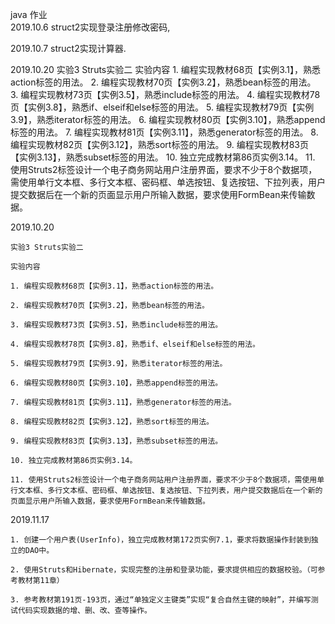 java 作业  
2019.10.6 struct2实现登录注册修改密码,  

2019.10.7 struct2实现计算器.  

2019.10.20 
    实验3 Struts实验二 
    实验内容
    1. 编程实现教材68页【实例3.1】，熟悉action标签的用法。
    2. 编程实现教材70页【实例3.2】，熟悉bean标签的用法。
    3. 编程实现教材73页【实例3.5】，熟悉include标签的用法。
    4. 编程实现教材78页【实例3.8】，熟悉if、elseif和else标签的用法。
    5. 编程实现教材79页【实例3.9】，熟悉iterator标签的用法。
    6. 编程实现教材80页【实例3.10】，熟悉append标签的用法。
    7. 编程实现教材81页【实例3.11】，熟悉generator标签的用法。
    8. 编程实现教材82页【实例3.12】，熟悉sort标签的用法。
    9. 编程实现教材83页【实例3.13】，熟悉subset标签的用法。
    10. 独立完成教材第86页实例3.14。
    11. 使用Struts2标签设计一个电子商务网站用户注册界面，要求不少于8个数据项，需使用单行文本框、多行文本框、密码框、单选按钮、复选按钮、下拉列表，用户提交数据后在一个新的页面显示用户所输入数据，要求使用FormBean来传输数据。  

2019.10.20  

    实验3 Struts实验二

    实验内容

    1. 编程实现教材68页【实例3.1】，熟悉action标签的用法。

    2. 编程实现教材70页【实例3.2】，熟悉bean标签的用法。

    3. 编程实现教材73页【实例3.5】，熟悉include标签的用法。

    4. 编程实现教材78页【实例3.8】，熟悉if、elseif和else标签的用法。

    5. 编程实现教材79页【实例3.9】，熟悉iterator标签的用法。

    6. 编程实现教材80页【实例3.10】，熟悉append标签的用法。

    7. 编程实现教材81页【实例3.11】，熟悉generator标签的用法。

    8. 编程实现教材82页【实例3.12】，熟悉sort标签的用法。

    9. 编程实现教材83页【实例3.13】，熟悉subset标签的用法。

    10. 独立完成教材第86页实例3.14。

    11. 使用Struts2标签设计一个电子商务网站用户注册界面，要求不少于8个数据项，需使用单行文本框、多行文本框、密码框、单选按钮、复选按钮、下拉列表，用户提交数据后在一个新的页面显示用户所输入数据，要求使用FormBean来传输数据。

2019.11.17  

    1. 创建一个用户表(UserInfo)，独立完成教材第172页实例7.1，要求将数据操作封装到独立的DAO中。

	2. 使用Struts和Hibernate，实现完整的注册和登录功能，要求提供相应的数据校验。（可参考教材第11章）

    3. 参考教材第191页-193页，通过“单独定义主键类”实现“复合自然主键的映射”，并编写测试代码实现数据的增、删、改、查等操作。
